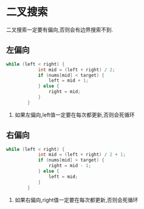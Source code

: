 # 二叉搜索

二叉搜索一定要有偏向,否则会有边界搜索不到.

## 左偏向

```c++
while (left < right) {
            int mid = (left + right) / 2;
            if (nums[mid] < target) {
                left = mid + 1;
            } else {
                right = mid;
            }
        }
```

1. 如果左偏向,left值一定要在每次都更新,否则会死循环

## 右偏向

```c++
while (left < right) {
            int mid = (left + right) / 2 + 1;
            if (nums[mid] > target) {
                right = mid - 1;
            } else {
                left = mid;
            }
        }
```

1. 如果右偏向,right值一定要在每次都更新,否则会死循环